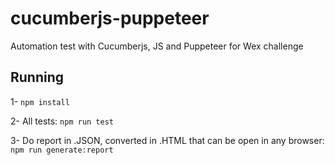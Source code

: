 # cucumberjs-puppeteer

Automation test with Cucumberjs, JS and Puppeteer for Wex challenge

## Running

1- `npm install`

2- All tests: `npm run test`

3- Do report in .JSON, converted in .HTML that can be open in any browser: `npm run generate:report`
